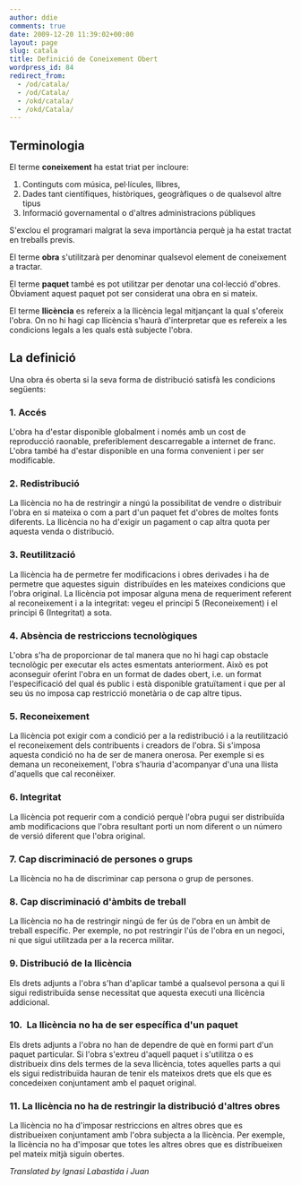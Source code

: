 ```yaml
---
author: ddie
comments: true
date: 2009-12-20 11:39:02+00:00
layout: page
slug: catala
title: Definició de Coneixement Obert
wordpress_id: 84
redirect_from:
  - /od/catala/
  - /od/Catala/
  - /okd/catala/
  - /okd/Catala/
---
```


## Terminologia

El terme **coneixement** ha estat triat per incloure:

1. Continguts com música, pel·lícules, llibres,
2. Dades tant científiques, històriques, geogràfiques o de qualsevol altre tipus
3. Informació governamental o d'altres administracions públiques

S'exclou el programari malgrat la seva importància perquè ja ha estat tractat en treballs previs.

El terme **obra** s'utilitzarà per denominar qualsevol element de coneixement a tractar.

El terme **paquet** també es pot utilitzar per denotar una col·lecció d'obres. Òbviament aquest paquet pot ser considerat una obra en si mateix.

El terme **llicència** es refereix a la llicència legal mitjançant la qual s'ofereix l'obra. On no hi hagi cap llicència s'haurà d'interpretar que es refereix a les condicions legals a les quals està subjecte l'obra.

## La definició

Una obra és oberta si la seva forma de distribució satisfà les condicions següents:

### 1. Accés

L'obra ha d'estar disponible globalment i només amb un cost de reproducció raonable, preferiblement descarregable a internet de franc. L'obra també ha d'estar disponible en una forma convenient i per ser modificable.

### 2. Redistribució

La llicència no ha de restringir a ningú la possibilitat de vendre o distribuir l'obra en si mateixa o com a part d'un paquet fet d'obres de moltes fonts diferents. La llicència no ha d'exigir un pagament o cap altra quota per aquesta venda o distribució.

### 3. Reutilització

La llicència ha de permetre fer modificacions i obres derivades i ha de permetre que aquestes siguin  distribuïdes en les mateixes condicions que  l'obra original. La llicència pot imposar alguna mena de requeriment referent al reconeixement i a la integritat: vegeu el principi 5 (Reconeixement) i el principi 6 (Integritat) a sota.

### 4. Absència de restriccions tecnològiques

L'obra s'ha de proporcionar de tal manera que no hi hagi cap obstacle tecnològic per executar els actes esmentats anteriorment. Això es pot aconseguir oferint l'obra en un format de dades obert, i.e. un format l'especificació del qual és public i està disponible gratuïtament i que per al seu ús no imposa cap restricció monetària o de cap altre tipus.

### 5. Reconeixement

La llicència pot exigir com a condició per a la redistribució i a la reutilització el reconeixement dels contribuents i creadors de l'obra. Si s'imposa aquesta condició no ha de ser de manera onerosa. Per exemple si es demana un reconeixement, l'obra s'hauria d'acompanyar d'una una llista d'aquells que cal reconèixer.

### 6. Integritat

La llicència pot requerir com a condició perquè l'obra pugui ser distribuïda amb modificacions que l'obra resultant porti un nom diferent o un número de versió diferent que l'obra original.

### 7. Cap discriminació de persones o grups

La llicència no ha de discriminar cap persona o grup de persones.

### 8. Cap discriminació d'àmbits de treball

La llicència no ha de restringir ningú de fer ús de l'obra en un àmbit de treball específic. Per exemple, no pot restringir l'ús de l'obra en un negoci, ni que sigui utilitzada per a la recerca militar.

### 9. Distribució de la llicència

Els drets adjunts a l'obra s'han d'aplicar també a qualsevol persona a qui li sigui redistribuïda sense necessitat que aquesta executi una llicència addicional.

### 10.  La llicència no ha de ser específica d'un paquet

Els drets adjunts a l'obra no han de dependre de què en formi part d'un paquet particular. Si l'obra s'extreu d'aquell paquet i s'utilitza o es distribueix dins dels termes de la seva llicència, totes aquelles parts a qui els sigui redistribuïda hauran de tenir els mateixos drets que els que es concedeixen conjuntament amb el paquet original.

### 11. La llicència no ha de restringir la distribució d'altres obres

La llicència no ha d'imposar restriccions en altres obres que es distribueixen conjuntament amb l'obra subjecta a la llicència. Per exemple, la llicència no ha d'imposar que totes les altres obres que es distribueixen pel mateix mitjà siguin obertes.

*Translated by Ignasi Labastida i Juan*
